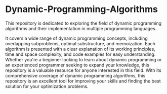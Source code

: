 # Dynamic-Programming-Algorithms
This repository is dedicated to exploring the field of dynamic programming algorithms and their implementation in multiple programming languages.

It covers a wide range of dynamic programming concepts, including overlapping subproblems, optimal substructure, and memoization. Each algorithm is presented with a clear explanation of its working principles, time and space complexity, and code examples for easy understanding. Whether you're a beginner looking to learn about dynamic programming or an experienced programmer seeking to expand your knowledge, this repository is a valuable resource for anyone interested in this field. With its comprehensive coverage of dynamic programming algorithms, this repository is an excellent tool for improving your skills and finding the best solution for your optimization problems.
